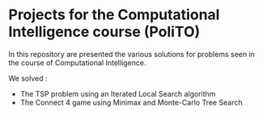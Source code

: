 # Projects for the Computational Intelligence course (PoliTO) 

In this repository are presented the various solutions for problems seen in the course of Computational Intelligence.

We solved :
- The TSP problem using an Iterated Local Search algorithm
- The Connect 4 game using Minimax and Monte-Carlo Tree Search
